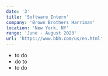 ```yaml
---
date: '3'
title: 'Software Intern'
company: 'Brown Brothers Harriman'
location: 'New York, NY'
range: 'June - August 2023'
url: 'https://www.bbh.com/us/en.html'
---
```


- to do
- do to
- to do
